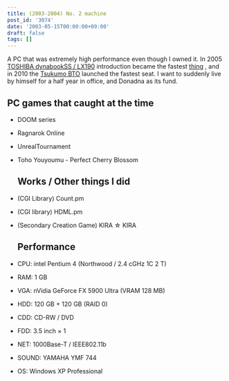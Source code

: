 ```yaml
---
title: (2003-2004) No. 2 machine
post_id: '3074'
date: '2003-05-15T00:00:00+09:00'
draft: false
tags: []
---
```


A PC that was extremely high performance even though I owned it. In 2005 [TOSHIBA dynabookSS / LX190](/palx190dr) introduction became the fastest [thing](/palx190dr) , and in 2010 the [Tsukumo BTO](/sencia) launched the fastest seat. I want to suddenly live by himself for a half year in office, and Donadna as its fund.

## PC games that caught at the time

*   DOOM series
*   Ragnarok Online
*   UnrealTournament
*   Toho Youyoumu - Perfect Cherry Blossom
    
    ## Works / Other things I did
    
*   (CGI Library) Count.pm
    
*   (CGI library) HDML.pm
*   (Secondary Creation Game) KIRA ☆ KIRA
    
    ## Performance
    
*   CPU: intel Pentium 4 (Northwood / 2.4 cGHz 1C 2 T)
    
*   RAM: 1 GB
*   VGA: nVidia GeForce FX 5900 Ultra (VRAM 128 MB)
*   HDD: 120 GB + 120 GB (RAID 0)
*   CDD: CD-RW / DVD
*   FDD: 3.5 inch × 1
*   NET: 1000Base-T / IEEE802.11b
*   SOUND: YAMAHA YMF 744
*   OS: Windows XP Professional